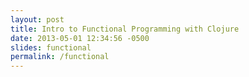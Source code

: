 ```yaml
---
layout: post
title: Intro to Functional Programming with Clojure
date: 2013-05-01 12:34:56 -0500
slides: functional
permalink: /functional
---
```

